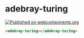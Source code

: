 # adebray-turing

[![Published on webcomponents.org](https://img.shields.io/badge/webcomponents.org-published-blue.svg)](https://www.webcomponents.org/element/Zleub/adebray-turing)

<!---
```
<custom-element-demo>
  <template>
    <script src="../webcomponentsjs/webcomponents-lite.js"></script>
    <link rel="import" href="../polymer/polymer.html">
    <link rel="import" href="adebray-turing.html">
    <next-code-block></next-code-block>
  </template>
</custom-element-demo>
```
-->
```html
<adebray-turing></adebray-turing>
```
